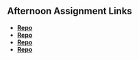 ## Afternoon Assignment Links

* **[Repo](https://github.com/mattwong91/fs-journal)**
* **[Repo](https://github.com/mattwong91/cool-site)**
* **[Repo](https://github.com/mattwong91/<ASSIGNMENT_REPO>)**
* **[Repo](https://github.com/mattwong91/<ASSIGNMENT_REPO>)**
